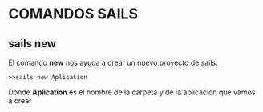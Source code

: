# COMANDOS SAILS
## sails new
El comando **new** nos ayuda a crear un nuevo proyecto de sails.
```
>>sails new Aplication
```
Donde **Aplication** es el nombre de la carpeta y de la aplicacion que vamos a crear